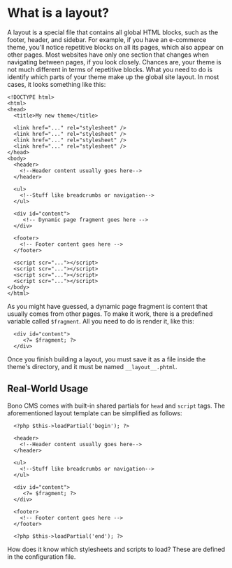 
# What is a layout?

A layout is a special file that contains all global HTML blocks, such as the footer, header, and sidebar. For example, if you have an e-commerce theme, you'll notice repetitive blocks on all its pages, which also appear on other pages. Most websites have only one section that changes when navigating between pages, if you look closely. Chances are, your theme is not much different in terms of repetitive blocks. What you need to do is identify which parts of your theme make up the global site layout. In most cases, it looks something like this:

    <!DOCTYPE html>
    <html>
    <head>
      <title>My new theme</title>
      
      <link href="..." rel="stylesheet" />
      <link href="..." rel="stylesheet" />
      <link href="..." rel="stylesheet" />
      <link href="..." rel="stylesheet" />
    </head>
    <body>
      <header>
        <!--Header content usually goes here-->
      </header>
      
      <ul>
        <!--Stuff like breadcrumbs or navigation-->
      </ul>
      
      <div id="content">
         <!-- Dynamic page fragment goes here -->
      </div>
      
      <footer>
        <!-- Footer content goes here -->
      </footer>
      
      <script scr="..."></script>
      <script scr="..."></script>
      <script scr="..."></script>
      <script scr="..."></script>
    </body>
    </html>

As you might have guessed, a dynamic page fragment is content that usually comes from other pages. To make it work, there is a predefined variable called `$fragment`. All you need to do is render it, like this:


      <div id="content">
         <?= $fragment; ?>
      </div>

  
Once you finish building a layout, you must save it as a file inside the theme's directory, and it must be named `__layout__.phtml`.


## Real-World Usage

Bono CMS comes with built-in shared partials for `head` and `script` tags. The aforementioned layout template can be simplified as follows:

      <?php $this->loadPartial('begin'); ?>

      <header>
        <!--Header content usually goes here-->
      </header>
      
      <ul>
        <!--Stuff like breadcrumbs or navigation-->
      </ul>
      
      <div id="content">
         <?= $fragment; ?>
      </div>
      
      <footer>
        <!-- Footer content goes here -->
      </footer>
      
      <?php $this->loadPartial('end'); ?>
      
How does it know which stylesheets and scripts to load? These are defined in the configuration file.
